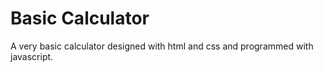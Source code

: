 # Basic Calculator
A very basic calculator designed with html and css and programmed with javascript.
